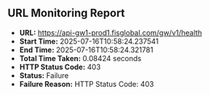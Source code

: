 ## URL Monitoring Report

- **URL:** https://api-gw1-prod1.fisglobal.com/gw/v1/health
- **Start Time:** 2025-07-16T10:58:24.237541
- **End Time:** 2025-07-16T10:58:24.321781
- **Total Time Taken:** 0.08424 seconds
- **HTTP Status Code:** 403
- **Status:** Failure
- **Failure Reason:** HTTP Status Code: 403

